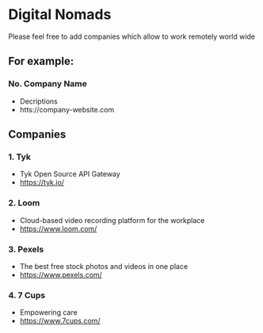 # Digital Nomads

Please feel free to add companies which allow to work remotely world wide 

## For example: 
### No. Company Name
  - Decriptions
  - htts://company-website.com

## Companies
### 1. Tyk
- Tyk Open Source API Gateway
- https://tyk.io/

### 2. Loom
- Cloud-based video recording platform for the workplace
- https://www.loom.com/

### 3. Pexels
- The best free stock photos and videos in one place
- https://www.pexels.com/


### 4. 7 Cups
- Empowering care
- https://www.7cups.com/
